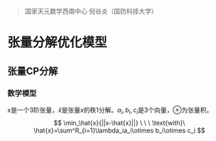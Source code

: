 > 国家天元数学西南中心  倪谷炎（国防科技大学）

# 张量分解优化模型

## 张量CP分解

### 数学模型

$x$是一个3阶张量，$\hat{x}$是张量$x$的秩1分解。$a_i, b_i, c_i$是3个向量，$\otimes$为张量积。
$$
\min_\hat{x}{||x-\hat{x}||} \ \ \ \text{with}\ \hat{x}=\sum^R_{i=1}\lambda_ia_i\otimes b_i\otimes c_i
$$
